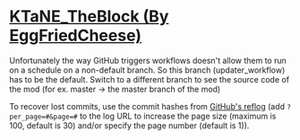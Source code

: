 # [KTaNE_TheBlock (By EggFriedCheese)](https://github.com/EggFriedCheese/KTaNE_TheBlock)

Unfortunately the way GitHub triggers workflows doesn't allow them to run on a schedule on a non-default branch. So this branch (updater_workflow) has to be the default. Switch to a different branch to see the source code of the mod (for ex. master -> the master branch of the mod)

To recover lost commits, use the commit hashes from [GitHub's reflog](https://api.github.com/repos/KtaneModules/KTaNE_TheBlock-EggFriedCheese/events) (add `?per_page=#&page=#` to the log URL to increase the page size (maximum is 100, default is 30) and/or specify the page number (default is 1)).

